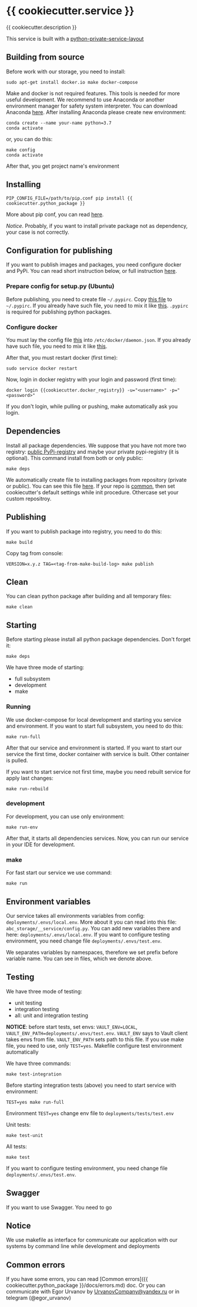 # {{ cookiecutter.service }}

{{ cookiecutter.description }}

This service is built with a [python-private-service-layout](https://github.com/U-Company/python-private-service-layout)

## Building from source

Before work with our storage, you need to install:

    sudo apt-get install docker.io make docker-compose
    
Make and docker is not required features. This tools is needed for more useful development. We recommend to use Anaconda
or another environment manager for safety system interpreter. You can download Anaconda 
[here](https://www.anaconda.com/). After installing Anaconda please create new environment:

    conda create --name your-name python=3.7
    conda activate
    
or, you can do this:

    make config
    conda activate
    
After that, you get project name's environment

## Installing 

    PIP_CONFIG_FILE=/path/to/pip.conf pip install {{ cookiecutter.python_package }}
    
More about pip conf, you can read [here](https://github.com/U-Company/notes/tree/master/deployments).

*Notice*. Probably, if you want to install private package not as dependency, your case is not correctly.
    
## Configuration for publishing

If you want to publish images and packages, you need configure docker and PyPi. You can read short instruction below, or full instruction [here](deployments).

### Prepare config for setup.py (Ubuntu)

Before publishing, you need to create file `~/.pypirc`. Copy [this file](deployments/.secrets/.pypirc) to `~/.pypirc`. If you already have such file, you need to mix it like [this](deployments/.secrets/.pypirc_mixed). `.pypirc` is required for publishing python packages.
                   
### Configure docker

You must lay the config file [this](deployments/.secrets/daemon.json) into `/etc/docker/daemon.json`. If you already have 
such file, you need to mix it like [this](deployments/.secrets/daemon.json_mixed).
    
After that, you must restart docker (first time):

    sudo service docker restart

Now, login in docker registry with your login and password (first time):

    docker login {{cookiecutter.docker_registry}} -u="<username>" -p="<password>"
    
If you don't login, while pulling or pushing, make automatically ask you login.
    
## Dependencies

Install all package dependencies. We suppose that you have not more two registry: [public PyPi-registry](https://pypi.org/project/registry/) and maybe your private pypi-registry (it is optional). This command install from both or only public:

    make deps
    
We automatically create file to installing packages from repository (private or public). You can see this file [here](deployments/.secrets/pip_private.conf). If your repo is [common](https://pypi.org/), then set cookiecutter's default settings while init procedure. Othercase set your custom repositroy.
    
## Publishing
    
If you want to publish package into registry, you need to do this:

    make build
    
Copy tag from console:

    VERSION=x.y.z TAG=<tag-from-make-build-log> make publish
    
## Clean

You can clean python package after building and all temporary files:

    make clean

## Starting

Before starting please install all python package dependencies. Don't forget it:

    make deps

We have three mode of starting:

- full subsystem
- development
- make

### Running

We use docker-compose for local development and starting you service and environment. If you want to start full 
subsystem, you need to do this:

    make run-full 
    
After that our service and environment is started. If you want to start our service the first time, docker container with service is built. Other container is pulled.
 
If you want to start service not first time, maybe you need rebuilt service for apply last changes:

    make run-rebuild
    
### development

For development, you can use only environment:

    make run-env
    
After that, it starts all dependencies services. Now, you can run our service in your IDE for development.    

### make 

For fast start our service we use command:

    make run 

## Environment variables

Our service takes all environments variables from config: `deployments/.envs/local.env`. More about it you can read into
this file: `abc_storage/__service/config.py`. You can add new variables there and here: `deployments/.envs/local.env`. If you want to configure testing environment, you need change file `deployments/.envs/test.env`.

We separates variables by namespaces, therefore we set prefix before variable name. You can see in files, which we 
denote above. 

## Testing

We have three mode of testing:

- unit testing
- integration testing
- all: unit and integration testing

**NOTICE**: before start tests, set envs: `VAULT_ENV=LOCAL`, `VAULT_ENV_PATH=deployments/.envs/test.env`. `VAULT_ENV` says to Vault client takes envs from file. `VAULT_ENV_PATH` sets path to this file. If you use make file, you need to use, only `TEST=yes`. Makefile configure test environment automatically

We have three commands:

    make test-integration
 
Before starting integration tests (above) you need to start service with environment:

    TEST=yes make run-full
    
Environment `TEST=yes` change env file to `deployments/tests/test.env`
      
Unit tests:

    make test-unit
      
All tests:

    make test

If you want to configure testing environment, you need change file `deployments/.envs/test.env`.

## Swagger

If you want to use Swagger. You need to go 
    
## Notice

We use makefile as interface for communicate our application with our systems by command line while development and
deployments

## Common errors

If you have some errors, you can read
[Common errors]({{ cookiecutter.python_package }}/docs/errors.md) doc. Or you can communicate with Egor Urvanov by UrvanovCompany@yandex.ru or in telegram (@egor_urvanov)
